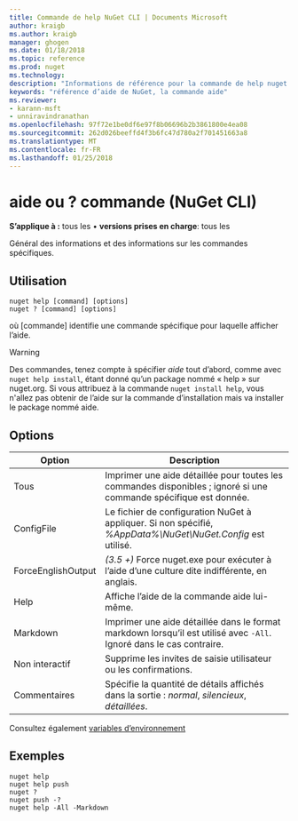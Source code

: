 ```yaml
---
title: Commande de help NuGet CLI | Documents Microsoft
author: kraigb
ms.author: kraigb
manager: ghogen
ms.date: 01/18/2018
ms.topic: reference
ms.prod: nuget
ms.technology: 
description: "Informations de référence pour la commande de help nuget.exe"
keywords: "référence d’aide de NuGet, la commande aide"
ms.reviewer:
- karann-msft
- unniravindranathan
ms.openlocfilehash: 97f72e1be0df6e97f8b06696b2b3861800e4ea08
ms.sourcegitcommit: 262d026beeffd4f3b6fc47d780a2f701451663a8
ms.translationtype: MT
ms.contentlocale: fr-FR
ms.lasthandoff: 01/25/2018
---
```

# <a name="help-or--command-nuget-cli"></a>aide ou ? commande (NuGet CLI)

**S’applique à :** tous les &bullet; **versions prises en charge**: tous les

Général des informations et des informations sur les commandes spécifiques.

## <a name="usage"></a>Utilisation

```cli
nuget help [command] [options]
nuget ? [command] [options]
```

où [commande] identifie une commande spécifique pour laquelle afficher l’aide.

> [!Warning]
> Des commandes, tenez compte à spécifier *aide* tout d’abord, comme avec `nuget help install`, étant donné qu’un package nommé « help » sur nuget.org. Si vous attribuez à la commande `nuget install help`, vous n'allez pas obtenir de l’aide sur la commande d’installation mais va installer le package nommé aide.

## <a name="options"></a>Options

| Option | Description |
| --- | --- |
| Tous | Imprimer une aide détaillée pour toutes les commandes disponibles ; ignoré si une commande spécifique est donnée. |
| ConfigFile | Le fichier de configuration NuGet à appliquer. Si non spécifié, *%AppData%\NuGet\NuGet.Config* est utilisé. |
| ForceEnglishOutput | *(3.5 +)*  Force nuget.exe pour exécuter à l’aide d’une culture dite indifférente, en anglais. |
| Help | Affiche l’aide de la commande aide lui-même. |
| Markdown | Imprimer une aide détaillée dans le format markdown lorsqu’il est utilisé avec `-All`. Ignoré dans le cas contraire. |
| Non interactif | Supprime les invites de saisie utilisateur ou les confirmations. |
| Commentaires | Spécifie la quantité de détails affichés dans la sortie : *normal*, *silencieux*, *détaillées*. |

Consultez également [variables d’environnement](cli-ref-environment-variables.md)

## <a name="examples"></a>Exemples

```cli
nuget help
nuget help push
nuget ?
nuget push -?
nuget help -All -Markdown
```
